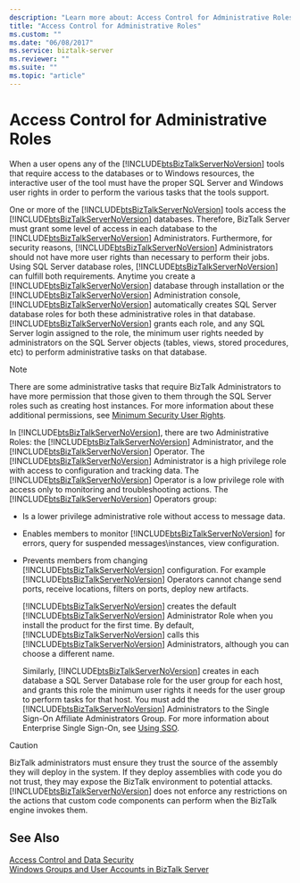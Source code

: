 ```yaml
---
description: "Learn more about: Access Control for Administrative Roles"
title: "Access Control for Administrative Roles"
ms.custom: ""
ms.date: "06/08/2017"
ms.service: biztalk-server
ms.reviewer: ""
ms.suite: ""
ms.topic: "article"
---
```

# Access Control for Administrative Roles
When a user opens any of the [!INCLUDE[btsBizTalkServerNoVersion](../includes/btsbiztalkservernoversion-md.md)] tools that require access to the databases or to Windows resources, the interactive user of the tool must have the proper SQL Server and Windows user rights in order to perform the various tasks that the tools support.  
  
 One or more of the [!INCLUDE[btsBizTalkServerNoVersion](../includes/btsbiztalkservernoversion-md.md)] tools access the [!INCLUDE[btsBizTalkServerNoVersion](../includes/btsbiztalkservernoversion-md.md)] databases. Therefore, BizTalk Server must grant some level of access in each database to the [!INCLUDE[btsBizTalkServerNoVersion](../includes/btsbiztalkservernoversion-md.md)] Administrators. Furthermore, for security reasons, [!INCLUDE[btsBizTalkServerNoVersion](../includes/btsbiztalkservernoversion-md.md)] Administrators should not have more user rights than necessary to perform their jobs. Using SQL Server database roles, [!INCLUDE[btsBizTalkServerNoVersion](../includes/btsbiztalkservernoversion-md.md)] can fulfill both requirements. Anytime you create a [!INCLUDE[btsBizTalkServerNoVersion](../includes/btsbiztalkservernoversion-md.md)] database through installation or the [!INCLUDE[btsBizTalkServerNoVersion](../includes/btsbiztalkservernoversion-md.md)] Administration console, [!INCLUDE[btsBizTalkServerNoVersion](../includes/btsbiztalkservernoversion-md.md)] automatically creates SQL Server database roles for both these administrative roles in that database. [!INCLUDE[btsBizTalkServerNoVersion](../includes/btsbiztalkservernoversion-md.md)] grants each role, and any SQL Server login assigned to the role, the minimum user rights needed by administrators on the SQL Server objects (tables, views, stored procedures, etc) to perform administrative tasks on that database.  
  
> [!NOTE]
>  There are some administrative tasks that require BizTalk Administrators to have more permission that those given to them through the SQL Server roles such as creating host instances. For more information about these additional permissions, see [Minimum Security User Rights](../core/minimum-security-user-rights.md).  
  
 In [!INCLUDE[btsBizTalkServerNoVersion](../includes/btsbiztalkservernoversion-md.md)], there are two Administrative Roles: the [!INCLUDE[btsBizTalkServerNoVersion](../includes/btsbiztalkservernoversion-md.md)] Administrator, and the [!INCLUDE[btsBizTalkServerNoVersion](../includes/btsbiztalkservernoversion-md.md)] Operator. The [!INCLUDE[btsBizTalkServerNoVersion](../includes/btsbiztalkservernoversion-md.md)] Administrator is a high privilege role with access to configuration and tracking data. The [!INCLUDE[btsBizTalkServerNoVersion](../includes/btsbiztalkservernoversion-md.md)] Operator is a low privilege role with access only to monitoring and troubleshooting actions. The [!INCLUDE[btsBizTalkServerNoVersion](../includes/btsbiztalkservernoversion-md.md)] Operators group:  
  
- Is a lower privilege administrative role without access to message data.  
  
- Enables members to monitor [!INCLUDE[btsBizTalkServerNoVersion](../includes/btsbiztalkservernoversion-md.md)] for errors, query for suspended messages\instances, view configuration.  
  
- Prevents members from changing [!INCLUDE[btsBizTalkServerNoVersion](../includes/btsbiztalkservernoversion-md.md)] configuration. For example [!INCLUDE[btsBizTalkServerNoVersion](../includes/btsbiztalkservernoversion-md.md)] Operators cannot change send ports, receive locations, filters on ports, deploy new artifacts.  
  
  [!INCLUDE[btsBizTalkServerNoVersion](../includes/btsbiztalkservernoversion-md.md)] creates the default [!INCLUDE[btsBizTalkServerNoVersion](../includes/btsbiztalkservernoversion-md.md)] Administrator Role when you install the product for the first time. By default, [!INCLUDE[btsBizTalkServerNoVersion](../includes/btsbiztalkservernoversion-md.md)] calls this [!INCLUDE[btsBizTalkServerNoVersion](../includes/btsbiztalkservernoversion-md.md)] Administrators, although you can choose a different name.  
  
  Similarly, [!INCLUDE[btsBizTalkServerNoVersion](../includes/btsbiztalkservernoversion-md.md)] creates in each database a SQL Server Database role for the user group for each host, and grants this role the minimum user rights it needs for the user group to perform tasks for that host. You must add the [!INCLUDE[btsBizTalkServerNoVersion](../includes/btsbiztalkservernoversion-md.md)] Administrators to the Single Sign-On Affiliate Administrators Group. For more information about Enterprise Single Sign-On, see [Using SSO](../core/using-sso.md).  
  
> [!CAUTION]
>  BizTalk administrators must ensure they trust the source of the assembly they will deploy in the system. If they deploy assemblies with code you do not trust, they may expose the BizTalk environment to potential attacks. [!INCLUDE[btsBizTalkServerNoVersion](../includes/btsbiztalkservernoversion-md.md)] does not enforce any restrictions on the actions that custom code components can perform when the BizTalk engine invokes them.  
  
## See Also  
 [Access Control and Data Security](../core/access-control-and-data-security.md)   
 [Windows Groups and User Accounts in BizTalk Server](../core/windows-groups-and-user-accounts-in-biztalk-server.md)
